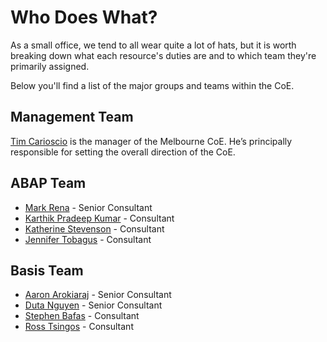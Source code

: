 # Who Does What?
As a small office, we tend to all wear quite a lot of hats, but it is worth breaking down what each resource's duties are and to which team they're primarily assigned.

Below you'll find a list of the major groups and teams within the CoE.

## Management Team
[Tim Carioscio](http://www.contax.com/portal/petra/Contact_Single.asp?EMPID=246) is the manager of the Melbourne CoE. He’s principally responsible for setting the overall direction of the CoE.

## ABAP Team
* [Mark Rena](http://www.contax.com/portal/petra/Contact_Single.asp?EMPID=523) - Senior Consultant
* [Karthik Pradeep Kumar](http://www.contax.com/portal/petra/Contact_Single.asp?EMPID=621) - Consultant
* [Katherine Stevenson](http://www.contax.com/portal/petra/Contact_Single.asp?EMPID=657) - Consultant
* [Jennifer Tobagus](http://www.contax.com/portal/petra/Contact_Single.asp?EMPID=665) - Consultant

## Basis Team
* [Aaron Arokiaraj](http://www.contax.com/portal/petra/Contact_Single.asp?EMPID=538) - Senior Consultant
* [Duta Nguyen](http://www.contax.com/portal/petra/Contact_Single.asp?EMPID=539) - Senior Consultant
* [Stephen Bafas](http://www.contax.com/portal/petra/Contact_Single.asp?EMPID=540) - Consultant
* [Ross Tsingos](http://www.contax.com/portal/petra/Contact_Single.asp?EMPID=638) - Consultant
